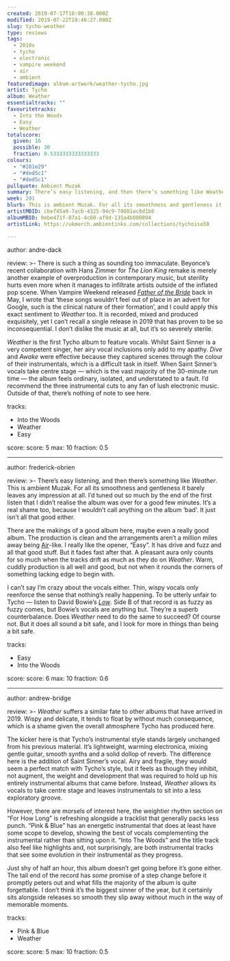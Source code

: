 ```yaml
---
created: 2019-07-17T10:00:38.000Z
modified: 2019-07-22T19:46:27.000Z
slug: tycho-weather
type: reviews
tags:
  - 2010s
  - tycho
  - electronic
  - vampire weekend
  - air
  - ambient
featuredimage: album-artwork/weather-tycho.jpg
artist: Tycho
album: Weather
essentialtracks: ""
favouritetracks:
  - Into the Woods
  - Easy
  - Weather
totalscore:
  given: 16
  possible: 30
  fraction: 0.5333333333333333
colours:
  - "#281e29"
  - "#ded5c1"
  - "#ded5c1"
pullquote: Ambient Muzak
summary: There’s easy listening, and then there’s something like Weather. This is ambient Muzak. For all its smoothness and gentleness it barely leaves any impression at all.
week: 201
blurb: This is ambient Muzak. For all its smoothness and gentleness it barely leaves any impression at all.
artistMBID: cbef45a9-7acb-4325-94c9-70081ac8d1b8
albumMBID: 0ebe471f-87a1-4c60-af9d-135a4b080894
artistLink: https://ukmerch.ambientinks.com/collections/tychoiso50

---
```

author: andre-dack

review: >-
  There is such a thing as sounding too immaculate. Beyonce’s recent collaboration with Hans Zimmer for *The Lion King* remake is merely another example of overproduction in contemporary music, but sterility hurts even more when it manages to infiltrate artists outside of the inflated pop scene. When Vampire Weekend released [*Father of the Bride*](/reviews/vampire-weekend-father-of-the-bride/) back in May, I wrote that ‘these songs wouldn’t feel out of place in an advert for Google, such is the clinical nature of their formation’, and I could apply this exact sentiment to *Weather* too. It is recorded, mixed and produced exquisitely, yet I can’t recall a single release in 2019 that has proven to be so inconsequential. I don’t dislike the music at all, but it’s so severely sterile.

  *Weather* is the first Tycho album to feature vocals. Whilst Saint Sinner is a very competent singer, her airy vocal inclusions only add to my apathy. *Dive* and *Awake* were effective because they captured scenes through the colour of their instrumentals, which is a difficult task in itself. When Saint Sinner’s vocals take centre stage — which is the vast majority of the 30-minute run time — the album feels ordinary, isolated, and understated to a fault. I’d recommend the three instrumental cuts to any fan of lush electronic music. Outside of that, there’s nothing of note to see here.

tracks:
  - Into the Woods
  - ­­Weather
  - ­­Easy

score:
  score: 5
  max: 10
  fraction: 0.5

---
author: frederick-obrien

review: >-
  There’s easy listening, and then there’s something like *Weather*. This is ambient Muzak. For all its smoothness and gentleness it barely leaves any impression at all. I’d tuned out so much by the end of the first listen that I didn’t realise the album was over for a good few minutes. It’s a real shame too, because I wouldn’t call anything on the album ‘bad’. It just isn’t all that good either.

  There are the makings of a good album here, maybe even a really good album. The production is clean and the arrangements aren’t a million miles away being [Air](/reviews/air-moon-safari/)-like. I really like the opener, “Easy”. It has drive and fuzz and all that good stuff. But it fades fast after that. A pleasant aura only counts for so much when the tracks drift as much as they do on *Weather*. Warm, cuddly production is all well and good, but not when it rounds the corners of something lacking edge to begin with.

  I can’t say I’m crazy about the vocals either. Thin, wispy vocals only reenforce the sense that nothing’s really happening. To be utterly unfair to Tycho — listen to David Bowie’s [*Low*](/reviews/david-bowie-low/). Side B of that record is as fuzzy as fuzzy comes, but Bowie’s vocals are anything but. They’re a superb counterbalance. Does *Weather* need to do the same to succeed? Of course not. But it does all sound a bit safe, and I look for more in things than being a bit safe.

tracks:
  - Easy
  - ­­Into the Woods

score:
  score: 6
  max: 10
  fraction: 0.6

---
author: andrew-bridge

review: >-
  *Weather* suffers a similar fate to other albums that have arrived in 2019. Wispy and delicate, it tends to float by without much consequence, which is a shame given the overall atmosphere Tycho has produced here.

  The kicker here is that Tycho’s instrumental style stands largely unchanged from his previous material. It’s lightweight, warming electronica, mixing gentle guitar, smooth synths and a solid dollop of reverb. The difference here is the addition of Saint Sinner’s vocal. Airy and fragile, they would seem a perfect match with Tycho’s style, but it feels as though they inhibit, not augment, the weight and development that was required to hold up his entirely instrumental albums that came before. Instead, *Weather* allows its vocals to take centre stage and leaves instrumentals to sit into a less exploratory groove.

  However, there are morsels of interest here, the weightier rhythm section on “For How Long” is refreshing alongside a tracklist that generally packs less punch. “Pink & Blue” has an energetic instrumental that does at least have some scope to develop, showing the best of vocals complementing the instrumental rather than sitting upon it. “Into The Woods” and the title track also feel like highlights and, not surprisingly, are both instrumental tracks that see some evolution in their instrumental as they progress.

  Just shy of half an hour, this album doesn’t get going before it’s gone either. The tail end of the record has *some* promise of a step change before it promptly peters out and what fills the majority of the album is quite forgettable. I don’t think it’s the biggest sinner of the year, but it certainly sits alongside releases so smooth they slip away without much in the way of memorable moments.

tracks:
  - Pink & Blue
  - ­­Weather
  
score:
  score: 5
  max: 10
  fraction: 0.5
